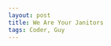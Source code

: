 ```yaml
---
layout: post
title: We Are Your Janitors
tags: Coder, Guy
---
```


[cyberscare]: http://www.salon.com/2013/08/06/cyberscare_ex_nsa_chief_calls_transparency_groups_hackers_next_terrorists/singleton/
